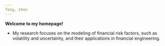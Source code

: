 ```yaml
---
Tong, Chen
---
```


**Welcome to my homepage!**
- My research focuses on the modeling of financial risk factors, such as volatility and uncertainty, and their applications in financial engineering.
